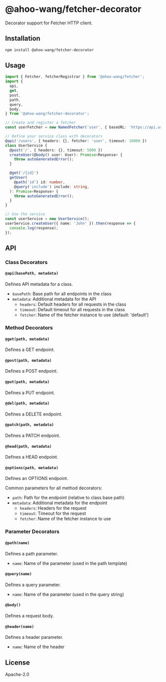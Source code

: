 # @ahoo-wang/fetcher-decorator

Decorator support for Fetcher HTTP client.

## Installation

```bash
npm install @ahoo-wang/fetcher-decorator
```

## Usage

```typescript
import { Fetcher, fetcherRegistrar } from '@ahoo-wang/fetcher';
import {
  api,
  get,
  post,
  path,
  query,
  body,
} from '@ahoo-wang/fetcher-decorator';

// Create and register a fetcher
const userFetcher = new NamedFetcher('user', { baseURL: 'https://api.user-service.com' });

// Define your service class with decorators
@api('/users', { headers: {}, fetcher: 'user', timeout: 10000 })
class UserService {
  @post('/', { headers: {}, timeout: 5000 })
  createUser(@body() user: User): Promise<Response> {
    throw autoGeneratedError();
  }

  @get('/{id}')
  getUser(
    @path('id') id: number,
    @query('include') include: string,
  ): Promise<Response> {
    throw autoGeneratedError();
  }
}

// Use the service
const userService = new UserService();
userService.createUser({ name: 'John' }).then(response => {
  console.log(response);
});
```

## API

### Class Decorators

#### `@api(basePath, metadata)`

Defines API metadata for a class.

- `basePath`: Base path for all endpoints in the class
- `metadata`: Additional metadata for the API
    - `headers`: Default headers for all requests in the class
    - `timeout`: Default timeout for all requests in the class
    - `fetcher`: Name of the fetcher instance to use (default: 'default')

### Method Decorators

#### `@get(path, metadata)`

Defines a GET endpoint.

#### `@post(path, metadata)`

Defines a POST endpoint.

#### `@put(path, metadata)`

Defines a PUT endpoint.

#### `@del(path, metadata)`

Defines a DELETE endpoint.

#### `@patch(path, metadata)`

Defines a PATCH endpoint.

#### `@head(path, metadata)`

Defines a HEAD endpoint.

#### `@options(path, metadata)`

Defines an OPTIONS endpoint.

Common parameters for all method decorators:

- `path`: Path for the endpoint (relative to class base path)
- `metadata`: Additional metadata for the endpoint
    - `headers`: Headers for the request
    - `timeout`: Timeout for the request
    - `fetcher`: Name of the fetcher instance to use

### Parameter Decorators

#### `@path(name)`

Defines a path parameter.

- `name`: Name of the parameter (used in the path template)

#### `@query(name)`

Defines a query parameter.

- `name`: Name of the parameter (used in the query string)

#### `@body()`

Defines a request body.

#### `@header(name)`

Defines a header parameter.

- `name`: Name of the header

## License

Apache-2.0
